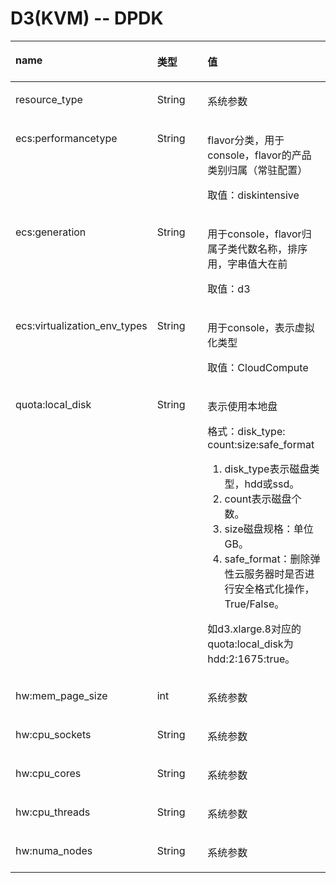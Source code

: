# D3\(KVM\)    -- DPDK<a name="ZH-CN_TOPIC_0114104002"></a>

<a name="zh-cn_topic_0114079824_table19136893"></a>
<table><thead align="left"><tr id="zh-cn_topic_0114079824_row21687383"><th class="cellrowborder" valign="top" width="33%" id="mcps1.1.4.1.1"><p id="zh-cn_topic_0114079824_p11847581"><a name="zh-cn_topic_0114079824_p11847581"></a><a name="zh-cn_topic_0114079824_p11847581"></a>name</p>
</th>
<th class="cellrowborder" valign="top" width="24%" id="mcps1.1.4.1.2"><p id="zh-cn_topic_0114079824_p20130041"><a name="zh-cn_topic_0114079824_p20130041"></a><a name="zh-cn_topic_0114079824_p20130041"></a>类型</p>
</th>
<th class="cellrowborder" valign="top" width="43%" id="mcps1.1.4.1.3"><p id="zh-cn_topic_0114079824_p19920592"><a name="zh-cn_topic_0114079824_p19920592"></a><a name="zh-cn_topic_0114079824_p19920592"></a>值</p>
</th>
</tr>
</thead>
<tbody><tr id="zh-cn_topic_0114079824_row2955276"><td class="cellrowborder" valign="top" width="33%" headers="mcps1.1.4.1.1 "><p id="zh-cn_topic_0114079824_p38050837"><a name="zh-cn_topic_0114079824_p38050837"></a><a name="zh-cn_topic_0114079824_p38050837"></a>resource_type</p>
</td>
<td class="cellrowborder" valign="top" width="24%" headers="mcps1.1.4.1.2 "><p id="zh-cn_topic_0114079824_p62218962"><a name="zh-cn_topic_0114079824_p62218962"></a><a name="zh-cn_topic_0114079824_p62218962"></a>String</p>
</td>
<td class="cellrowborder" valign="top" width="43%" headers="mcps1.1.4.1.3 "><p id="zh-cn_topic_0114079824_p6571180"><a name="zh-cn_topic_0114079824_p6571180"></a><a name="zh-cn_topic_0114079824_p6571180"></a>系统参数</p>
</td>
</tr>
<tr id="zh-cn_topic_0114079824_row59140623"><td class="cellrowborder" valign="top" width="33%" headers="mcps1.1.4.1.1 "><p id="zh-cn_topic_0114079824_p25661150"><a name="zh-cn_topic_0114079824_p25661150"></a><a name="zh-cn_topic_0114079824_p25661150"></a>ecs:performancetype</p>
</td>
<td class="cellrowborder" valign="top" width="24%" headers="mcps1.1.4.1.2 "><p id="zh-cn_topic_0114079824_p65287294"><a name="zh-cn_topic_0114079824_p65287294"></a><a name="zh-cn_topic_0114079824_p65287294"></a>String</p>
</td>
<td class="cellrowborder" valign="top" width="43%" headers="mcps1.1.4.1.3 "><p id="zh-cn_topic_0114079824_p53779479"><a name="zh-cn_topic_0114079824_p53779479"></a><a name="zh-cn_topic_0114079824_p53779479"></a>flavor分类，用于console，flavor的产品类别归属（常驻配置）</p>
<p id="zh-cn_topic_0114079824_p14253264"><a name="zh-cn_topic_0114079824_p14253264"></a><a name="zh-cn_topic_0114079824_p14253264"></a>取值：diskintensive</p>
</td>
</tr>
<tr id="zh-cn_topic_0114079824_row61170512"><td class="cellrowborder" valign="top" width="33%" headers="mcps1.1.4.1.1 "><p id="zh-cn_topic_0114079824_p55864401"><a name="zh-cn_topic_0114079824_p55864401"></a><a name="zh-cn_topic_0114079824_p55864401"></a>ecs:generation</p>
</td>
<td class="cellrowborder" valign="top" width="24%" headers="mcps1.1.4.1.2 "><p id="zh-cn_topic_0114079824_p28722627"><a name="zh-cn_topic_0114079824_p28722627"></a><a name="zh-cn_topic_0114079824_p28722627"></a>String</p>
</td>
<td class="cellrowborder" valign="top" width="43%" headers="mcps1.1.4.1.3 "><p id="zh-cn_topic_0114079824_p44831437"><a name="zh-cn_topic_0114079824_p44831437"></a><a name="zh-cn_topic_0114079824_p44831437"></a>用于console，flavor归属子类代数名称，排序用，字串值大在前</p>
<p id="zh-cn_topic_0114079824_p829755"><a name="zh-cn_topic_0114079824_p829755"></a><a name="zh-cn_topic_0114079824_p829755"></a>取值：d3</p>
</td>
</tr>
<tr id="zh-cn_topic_0114079824_row7467800"><td class="cellrowborder" valign="top" width="33%" headers="mcps1.1.4.1.1 "><p id="zh-cn_topic_0114079824_p912076"><a name="zh-cn_topic_0114079824_p912076"></a><a name="zh-cn_topic_0114079824_p912076"></a>ecs:virtualization_env_types</p>
</td>
<td class="cellrowborder" valign="top" width="24%" headers="mcps1.1.4.1.2 "><p id="zh-cn_topic_0114079824_p6769295"><a name="zh-cn_topic_0114079824_p6769295"></a><a name="zh-cn_topic_0114079824_p6769295"></a>String</p>
</td>
<td class="cellrowborder" valign="top" width="43%" headers="mcps1.1.4.1.3 "><p id="zh-cn_topic_0114079824_p11442060"><a name="zh-cn_topic_0114079824_p11442060"></a><a name="zh-cn_topic_0114079824_p11442060"></a>用于console，表示虚拟化类型</p>
<p id="zh-cn_topic_0114079824_p35869679"><a name="zh-cn_topic_0114079824_p35869679"></a><a name="zh-cn_topic_0114079824_p35869679"></a>取值：CloudCompute</p>
</td>
</tr>
<tr id="zh-cn_topic_0114079824_row54391657"><td class="cellrowborder" valign="top" width="33%" headers="mcps1.1.4.1.1 "><p id="zh-cn_topic_0114079824_p43648078"><a name="zh-cn_topic_0114079824_p43648078"></a><a name="zh-cn_topic_0114079824_p43648078"></a>quota:local_disk</p>
</td>
<td class="cellrowborder" valign="top" width="24%" headers="mcps1.1.4.1.2 "><p id="zh-cn_topic_0114079824_p45833444"><a name="zh-cn_topic_0114079824_p45833444"></a><a name="zh-cn_topic_0114079824_p45833444"></a>String</p>
</td>
<td class="cellrowborder" valign="top" width="43%" headers="mcps1.1.4.1.3 "><p id="zh-cn_topic_0114079824_p21521490"><a name="zh-cn_topic_0114079824_p21521490"></a><a name="zh-cn_topic_0114079824_p21521490"></a>表示使用本地盘</p>
<p id="zh-cn_topic_0114079824_p59475690"><a name="zh-cn_topic_0114079824_p59475690"></a><a name="zh-cn_topic_0114079824_p59475690"></a>格式：disk_type: count:size:safe_format</p>
<a name="ol7417531397"></a><a name="ol7417531397"></a><ol id="ol7417531397"><li>disk_type表示磁盘类型，hdd或ssd。</li><li>count表示磁盘个数。</li><li>size磁盘规格：单位GB。</li><li>safe_format：删除弹性云服务器时是否进行安全格式化操作，True/False。</li></ol>
<p id="zh-cn_topic_0114079824_p38999745"><a name="zh-cn_topic_0114079824_p38999745"></a><a name="zh-cn_topic_0114079824_p38999745"></a>如d3.xlarge.8对应的quota:local_disk为hdd:2:1675:true。</p>
</td>
</tr>
<tr id="zh-cn_topic_0114079824_row15453386"><td class="cellrowborder" valign="top" width="33%" headers="mcps1.1.4.1.1 "><p id="zh-cn_topic_0114079824_p43764782"><a name="zh-cn_topic_0114079824_p43764782"></a><a name="zh-cn_topic_0114079824_p43764782"></a>hw:mem_page_size</p>
</td>
<td class="cellrowborder" valign="top" width="24%" headers="mcps1.1.4.1.2 "><p id="zh-cn_topic_0114079824_p55286454"><a name="zh-cn_topic_0114079824_p55286454"></a><a name="zh-cn_topic_0114079824_p55286454"></a>int</p>
</td>
<td class="cellrowborder" valign="top" width="43%" headers="mcps1.1.4.1.3 "><p id="zh-cn_topic_0114079824_p49017803"><a name="zh-cn_topic_0114079824_p49017803"></a><a name="zh-cn_topic_0114079824_p49017803"></a>系统参数</p>
</td>
</tr>
<tr id="zh-cn_topic_0114079824_row38507045"><td class="cellrowborder" valign="top" width="33%" headers="mcps1.1.4.1.1 "><p id="zh-cn_topic_0114079824_p32062968"><a name="zh-cn_topic_0114079824_p32062968"></a><a name="zh-cn_topic_0114079824_p32062968"></a>hw:cpu_sockets</p>
</td>
<td class="cellrowborder" valign="top" width="24%" headers="mcps1.1.4.1.2 "><p id="zh-cn_topic_0114079824_p46963595"><a name="zh-cn_topic_0114079824_p46963595"></a><a name="zh-cn_topic_0114079824_p46963595"></a>String</p>
</td>
<td class="cellrowborder" valign="top" width="43%" headers="mcps1.1.4.1.3 "><p id="zh-cn_topic_0114079824_p45954822"><a name="zh-cn_topic_0114079824_p45954822"></a><a name="zh-cn_topic_0114079824_p45954822"></a>系统参数</p>
</td>
</tr>
<tr id="zh-cn_topic_0114079824_row10940218"><td class="cellrowborder" valign="top" width="33%" headers="mcps1.1.4.1.1 "><p id="zh-cn_topic_0114079824_p13742502"><a name="zh-cn_topic_0114079824_p13742502"></a><a name="zh-cn_topic_0114079824_p13742502"></a>hw:cpu_cores</p>
</td>
<td class="cellrowborder" valign="top" width="24%" headers="mcps1.1.4.1.2 "><p id="zh-cn_topic_0114079824_p39400845"><a name="zh-cn_topic_0114079824_p39400845"></a><a name="zh-cn_topic_0114079824_p39400845"></a>String</p>
</td>
<td class="cellrowborder" valign="top" width="43%" headers="mcps1.1.4.1.3 "><p id="zh-cn_topic_0114079824_p37351897"><a name="zh-cn_topic_0114079824_p37351897"></a><a name="zh-cn_topic_0114079824_p37351897"></a>系统参数</p>
</td>
</tr>
<tr id="zh-cn_topic_0114079824_row622761"><td class="cellrowborder" valign="top" width="33%" headers="mcps1.1.4.1.1 "><p id="zh-cn_topic_0114079824_p50443655"><a name="zh-cn_topic_0114079824_p50443655"></a><a name="zh-cn_topic_0114079824_p50443655"></a>hw:cpu_threads</p>
</td>
<td class="cellrowborder" valign="top" width="24%" headers="mcps1.1.4.1.2 "><p id="zh-cn_topic_0114079824_p59404221"><a name="zh-cn_topic_0114079824_p59404221"></a><a name="zh-cn_topic_0114079824_p59404221"></a>String</p>
</td>
<td class="cellrowborder" valign="top" width="43%" headers="mcps1.1.4.1.3 "><p id="zh-cn_topic_0114079824_p47012596"><a name="zh-cn_topic_0114079824_p47012596"></a><a name="zh-cn_topic_0114079824_p47012596"></a>系统参数</p>
</td>
</tr>
<tr id="zh-cn_topic_0114079824_row20460183"><td class="cellrowborder" valign="top" width="33%" headers="mcps1.1.4.1.1 "><p id="zh-cn_topic_0114079824_p46662130"><a name="zh-cn_topic_0114079824_p46662130"></a><a name="zh-cn_topic_0114079824_p46662130"></a>hw:numa_nodes</p>
</td>
<td class="cellrowborder" valign="top" width="24%" headers="mcps1.1.4.1.2 "><p id="zh-cn_topic_0114079824_p21536161"><a name="zh-cn_topic_0114079824_p21536161"></a><a name="zh-cn_topic_0114079824_p21536161"></a>String</p>
</td>
<td class="cellrowborder" valign="top" width="43%" headers="mcps1.1.4.1.3 "><p id="zh-cn_topic_0114079824_p66707469"><a name="zh-cn_topic_0114079824_p66707469"></a><a name="zh-cn_topic_0114079824_p66707469"></a>系统参数</p>
</td>
</tr>
</tbody>
</table>

